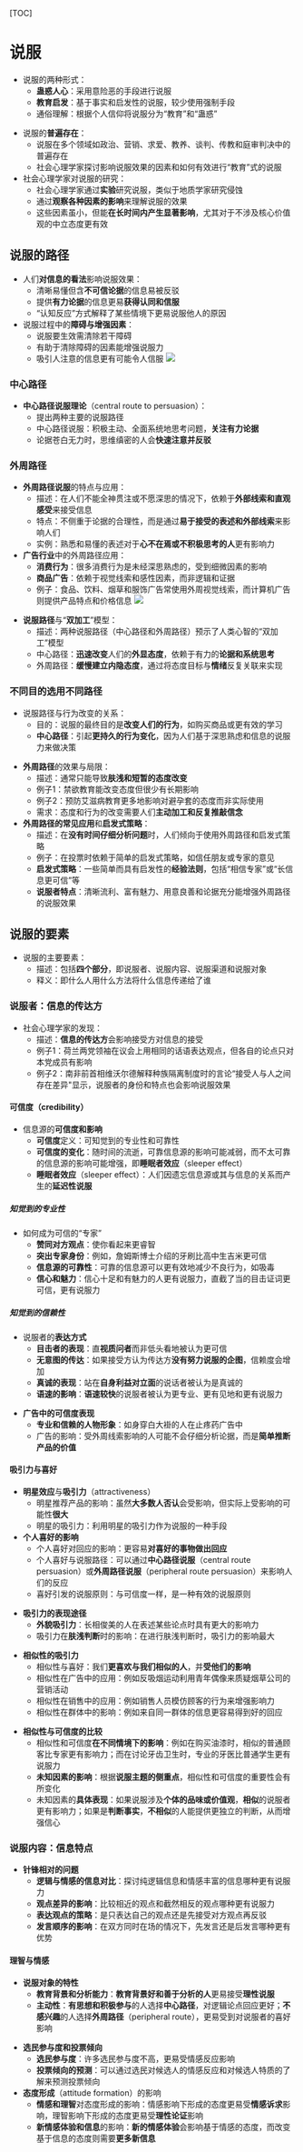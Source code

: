 [TOC]
# 说服
* 说服的两种形式：
   - **蛊惑人心**：采用意险恶的手段进行说服
   - **教育启发**：基于事实和启发性的说服，较少使用强制手段
   - 通俗理解：根据个人信仰将说服分为“教育”和“蛊惑”
- 说服的**普遍存在**：
   - 说服在多个领域如政治、营销、求爱、教养、谈判、传教和庭审判决中的普遍存在
   - 社会心理学家探讨影响说服效果的因素和如何有效进行“教育”式的说服
- 社会心理学家对说服的研究：
   - 社会心理学家通过**实验**研究说服，类似于地质学家研究侵蚀
   - 通过**观察各种因素的影响**来理解说服的效果
   - 这些因素虽小，但能**在长时间内产生显著影响**，尤其对于不涉及核心价值观的中立态度更有效
## 说服的路径
- 人们**对信息的看法**影响说服效果：
   - 清晰易懂但含**不可信论据**的信息易被反驳
   - 提供**有力论据**的信息更易**获得认同和信服**
   - “认知反应”方式解释了某些情境下更易说服他人的原因
- 说服过程中的**障碍与增强因素**：
   - 说服要生效需清除若干障碍
   - 有助于清除障碍的因素能增强说服力
   - 吸引人注意的信息更有可能令人信服
![](images/2023-09-13-21-02-23.png)
### 中心路径
* **中心路径说服理论**（central route to persuasion）：
   - 提出两种主要的说服路径
   - 中心路径说服：积极主动、全面系统地思考问题，**关注有力论据**
   - 论据苍白无力时，思维缜密的人会**快速注意并反驳**
### 外周路径
*  **外周路径说服**的特点与应用：
   - 描述：在人们不能全神贯注或不愿深思的情况下，依赖于**外部线索和直观感受**来接受信息
   - 特点：不侧重于论据的合理性，而是通过**易于接受的表述和外部线索**来影响人们
   - 实例：熟悉和易懂的表述对于**心不在焉或不积极思考的人**更有影响力
* **广告行业**中的外周路径应用：
   - **消费行为**：很多消费行为是未经深思熟虑的，受到细微因素的影响
   - **商品广告**：依赖于视觉线索和感性因素，而非逻辑和证据
   - 例子：食品、饮料、烟草和服饰广告常使用外周视觉线索，而计算机广告则提供产品特点和价格信息
![](images/2023-09-13-21-32-27.png)
- **说服路径**与“**双加工**”模型：
   - 描述：两种说服路径（中心路径和外周路径）预示了人类心智的“双加工”模型
   - 中心路径：**迅速改变**人们的**外显态度**，依赖于有力的**论据和系统思考**
   - 外周路径：**缓慢建立内隐态度**，通过将态度目标与**情绪**反复关联来实现
### 不同目的选用不同路径
* 说服路径与行为改变的关系：
   - 目的：说服的最终目的是**改变人们的行为**，如购买商品或更有效的学习
   - **中心路径**：引起**更持久的行为变化**，因为人们基于深思熟虑和信息的说服力来做决策
- **外周路径**的效果与局限：
   - 描述：通常只能导致**肤浅和短暂的态度改变**
   - 例子1：禁欲教育能改变态度但很少有长期影响
   - 例子2：预防艾滋病教育更多地影响对避孕套的态度而非实际使用
   - 需求：态度和行为的改变需要人们**主动加工和反复推敲信念**
- **外周路径的常见应用**和**启发式策略**：
   - 描述：在**没有时间仔细分析问题**时，人们倾向于使用外周路径和启发式策略
   - 例子：在投票时依赖于简单的启发式策略，如信任朋友或专家的意见
   - **启发式策略**：一些简单而具有启发性的**经验法则**，包括“相信专家”或“长信息更可信”等
   - **说服者特点**：清晰流利、富有魅力、用意良善和论据充分能增强外周路径的说服效果
## 说服的要素
* 说服的主要要素：
   - 描述：包括**四个部分**，即说服者、说服内容、说服渠道和说服对象
   - 释义：即什么人用什么方法将什么信息传递给了谁
### 说服者：信息的传达方
* 社会心理学家的发现：
   - 描述：**信息的传达方**会影响接受方对信息的接受
   - 例子1：荷兰两党领袖在议会上用相同的话语表达观点，但各自的论点只对本党成员有影响
   - 例子2：南非前首相维沃尔德解释种族隔离制度时的言论“接受人与人之间存在差异"显示，说服者的身份和特点也会影响说服效果
#### 可信度（credibility）
* 信息源的**可信度和影响**
   - **可信度**定义：可知觉到的专业性和可靠性
   - **可信度的变化**：随时间的流逝，可靠信息源的影响可能减弱，而不太可靠的信息源的影响可能增强，即**睡眠者效应**（sleeper effect）
   - **睡眠者效应**（sleeper effect）：人们因遗忘信息源或其与信息的关系而产生的**延迟性说服**
##### 知觉到的专业性
* 如何成为可信的“专家”
   - **赞同对方观点**：使你看起来更睿智
   - **突出专家身份**：例如，詹姆斯博士介绍的牙刷比高中生吉米更可信
   - **信息源的可靠性**：可靠的信息源可以更有效地减少不良行为，如吸毒
   - **信心和魅力**：信心十足和有魅力的人更有说服力，直截了当的目击证词更可信，更有说服力
##### 知觉到的信赖性
* 说服者的**表达方式**
   - **目击者的表现**：直**视质问者**而非低头看地被认为更可信
   - **无意图的传达**：如果接受方认为传达方**没有努力说服的企图**，信赖度会增加
   - **真诚的表现**：站在**自身利益对立面**的说话者被认为是真诚的
   - **语速的影响**：**语速较快**的说服者被认为更专业、更有见地和更有说服力
-  **广告中的可信度表现**
   - **专业和信赖的人物形象**：如身穿白大褂的人在止疼药广告中
   - 广告的影响：受外周线索影响的人可能不会仔细分析论据，而是**简单推断产品的价值**
#### 吸引力与喜好
* **明星效应**与**吸引力**（attractiveness）
   - 明星推荐产品的影响：虽然**大多数人否认**会受影响，但实际上受影响的可能性**很大**
   - 明星的吸引力：利用明星的吸引力作为说服的一种手段
* **个人喜好的影响**
   - 个人喜好对回应的影响：更容易**对喜好的事物做出回应**
   - 个人喜好与说服路径：可以通过**中心路径说服**（central route persuasion）或**外周路径说服**（peripheral route persuasion）来影响人们的反应
   - 喜好引发的说服原则：与可信度一样，是一种有效的说服原则
- **吸引力的表现途径**
   - **外貌吸引力**：长相俊美的人在表述某些论点时具有更大的影响力
   - 吸引力在**肤浅判断**时的影响：在进行肤浅判断时，吸引力的影响最大
* **相似性的吸引力**
   - 相似性与喜好：我们**更喜欢与我们相似的人**，并**受他们的影响**
   - 相似性在广告中的应用：例如反吸烟运动利用青年偶像来质疑烟草公司的营销活动
   - 相似性在销售中的应用：例如销售人员模仿顾客的行为来增强影响力
   - 相似性在群体中的影响：例如来自同一群体的信息更容易得到好的回应
- **相似性与可信度的比较**
   - 相似性和可信度**在不同情境下的影响**：例如在购买油漆时，相似的普通顾客比专家更有影响力；而在讨论牙齿卫生时，专业的牙医比普通学生更有说服力
   - **未知因素的影响**：根据**说服主题的侧重点**，相似性和可信度的重要性会有所变化
   - 未知因素的**具体表现**：如果说服涉及**个体的品味或价值观**，**相似**的说服者更有影响力；如果是**判断事实**，**不相似**的人能提供更独立的判断，从而增强信心
### 说服内容：信息特点
* **针锋相对的问题**
   - **逻辑与情感的信息对比**：探讨纯逻辑信息和情感丰富的信息哪种更有说服力
   - **观点差异的影响**：比较相近的观点和截然相反的观点哪种更有说服力
   - **表达观点的策略**：是只表达自己的观点还是先接受对方观点再反驳
   - **发言顺序的影响**：在双方同时在场的情况下，先发言还是后发言哪种更有优势
#### 理智与情感
* **说服对象的特性**
   - **教育背景和分析能力**：**教育背景好和善于分析的人**更易接受**理性说服**
   - **主动性**：**有思想和积极参与**的人选择**中心路径**，对逻辑论点回应更好；**不感兴趣**的人选择**外周路径**（peripheral route），更易受到对说服者的喜好影响
- **选民参与度和投票倾向**
   - **选民参与度**：许多选民参与度不高，更易受情感反应影响
   - **投票倾向的预测**：可以通过选民对候选人的情感反应和对候选人特质的了解来预测投票倾向
- **态度形成**（attitude formation）的影响
   - **情感和理智**对态度形成的影响：情感影响下形成的态度更易受**情感诉求**影响，理智影响下形成的态度更易受**理性论证**影响
   - **新情感体验和信息**的影响：**新的情感体验**会影响基于情感的态度，而改变基于信息的态度则需要**更多新信息**
